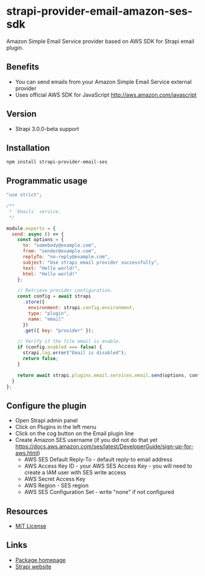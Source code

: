 # strapi-provider-email-amazon-ses-sdk

Amazon Simple Email Service provider based on AWS SDK for Strapi email plugin.

## Benefits

- You can send emails from your Amazon Simple Email Service external provider
- Uses official AWS SDK for JavaScript http://aws.amazon.com/javascript

## Version

- Strapi 3.0.0-beta support

## Installation

`npm install strapi-provider-email-ses`

## Programmatic usage

```javascript
"use strict";

/**
 * `Emails` service.
 */

module.exports = {
  send: async () => {
    const options = {
      to: "somebody@example.com",
      from: "sender@example.com",
      replyTo: "no-reply@example.com",
      subject: "Use strapi email provider successfully",
      text: "Hello world!",
      html: "Hello world!"
    };

    // Retrieve provider configuration.
    const config = await strapi
      .store({
        environment: strapi.config.environment,
        type: "plugin",
        name: "email"
      })
      .get({ key: "provider" });

    // Verify if the file email is enable.
    if (config.enabled === false) {
      strapi.log.error("Email is disabled");
      return false;
    }

    return await strapi.plugins.email.services.email.send(options, config);
  }
};
```

## Configure the plugin

- Open Strapi admin panel
- Click on Plugins in the left menu
- Click on the cog button on the Email plugin line
- Create Amazon SES username (if you did not do that yet https://docs.aws.amazon.com/ses/latest/DeveloperGuide/sign-up-for-aws.html)
  - AWS SES Default Reply-To - default reply-to email address
  - AWS Access Key ID - your AWS SES Access Key - you will need to create a IAM user with SES write access
  - AWS Secret Access Key
  - AWS Region - SES region
  - AWS SES Configuration Set - write "none" if not configured

## Resources

- [MIT License](LICENSE.md)

## Links

- [Package homepage](https://github.com/bashconsole/strapi-provider-email-amazon-ses-sdk)
- [Strapi website](http://strapi.io/)
